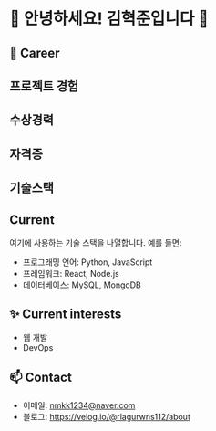 # 👋 안녕하세요! 김혁준입니다 👋

## 🚀 Career
## 프로젝트 경험
## 수상경력
## 자격증
## 기술스택
## Current
여기에 사용하는 기술 스택을 나열합니다. 예를 들면:

- 프로그래밍 언어: Python, JavaScript
- 프레임워크: React, Node.js
- 데이터베이스: MySQL, MongoDB

## ✨ Current interests

- 웹 개발
- DevOps

## 📫 Contact

- 이메일: nmkk1234@naver.com
- 블로그: https://velog.io/@rlagurwns112/about
